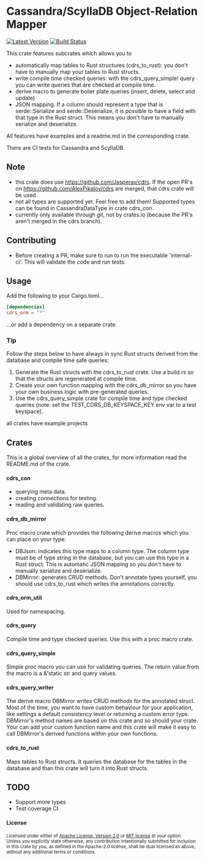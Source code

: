 # Cassandra/ScyllaDB Object-Relation Mapper

[![Latest Version](https://img.shields.io/crates/v/cdrs_orm.svg)](https://crates.io/crates/cdrs_orm)
[![Build Status](https://img.shields.io/github/workflow/status/jasperav/cdrs_orm/tests-cassandra/master)](https://github.com/jasperav/cdrs_orm/actions)

This crate features subcrates which allows you to
- automatically map tables to Rust structures (cdrs_to_rust): you don't have to manually map your tables to Rust structs.
- write compile time checked queries: with the cdrs_query_simple! query you can write queries that are checked at compile time.
- derive macro to generate boiler plate queries (insert, delete, select and update)
- JSON mapping. If a column should represent a type that is serde::Serialize and serde::Deserialize, 
it is possible to have a field with that type in the Rust struct. This means you don't have to manually serialize and deserialize.

All features have examples and a readme.md in the corresponding crate.
 
There are CI tests for Cassandra and ScyllaDB.

## Note
- this crate does use https://github.com/Jasperav/cdrs. If the open PR's on https://github.com/AlexPikalov/cdrs are merged,
that cdrs crate will be used
- not all types are supported yet. Feel free to add them! Supported types can be found in CassandraDataType in crate cdrs_con.  
- currently only available through git, not by crates.io (because the PR's aren't merged in the cdrs branch).

## Contributing
- Before creating a PR, make sure to run to run the executable 'internal-ci'. This will validate the code and run tests.

## Usage

Add the following to your Cargo.toml...

```toml
[dependencies]
cdrs_orm = "*"
```

...or add a dependency on a separate crate.

### Tip
Follow the steps below to have always in sync Rust structs derived from the database and compile time safe queries:
1. Generate the Rust structs with the cdrs_to_rust crate. Use a build.rs so that the structs are regenerated at compile time.
2. Create your own function mapping with the cdrs_db_mirror so you have your own business logic with pre-generated queries.
3. Use the cdrs_query_simple crate for compile time and type checked queries (note: set the TEST_CDRS_DB_KEYSPACE_KEY env var
to a test keyspace).

all crates have example projects

## Crates
This is a global overview of all the crates, for more information read the README.md of the crate.
#### cdrs_con
- querying meta data.
- creating connections for testing.
- reading and validating raw queries.
#### cdrs_db_mirror
Proc macro crate which provides the following derive macros which you can place on your type:
  - DBJson: indicates this type maps to a column type. The column type must be of type string in the database, but
  you can use this type in a Rust struct. This is automatic JSON mapping so you don't have to manually serialize and deserialize. 
  - DBMirror: generates CRUD methods. Don't annotate types yourself, you should use cdrs_to_rust which writes the
  annotations correctly. 
#### cdrs_orm_util
Used for namespacing.
#### cdrs_query
Compile time and type checked queries. Use this with a proc macro crate.
#### cdrs_query_simple
Simple proc macro you can use for validating queries.
The return value from the macro is a &'static str and query values.
#### cdrs_query_writer
The derive macro DBMirror writes CRUD methods for the annotated struct.
Most of the time, you want to have custom behaviour for your application, like settings a default consistency level
or returning a custom error type.
DBMirror's method names are based on this crate and so should your crate. Your can add your custom function name
and this crate will make it easy to call DBMirror's derived functions within your own functions.
#### cdrs_to_rust
Maps tables to Rust structs. It queries the database for the tables in the database and than this crate will
turn it into Rust structs.

## TODO
- Support more types
- Test coverage CI

#### License

<sup>
Licensed under either of <a href="LICENSE-APACHE">Apache License, Version
2.0</a> or <a href="LICENSE-MIT">MIT license</a> at your option.
</sup>

<br>

<sub>
Unless you explicitly state otherwise, any contribution intentionally submitted
for inclusion in this crate by you, as defined in the Apache-2.0 license, shall
be dual licensed as above, without any additional terms or conditions.
</sub>
